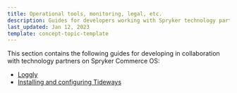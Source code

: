 ```yaml
---
title: Operational tools, monitoring, legal, etc.
description: Guides for developers working with Spryker technology partners
last_updated: Jan 12, 2023
template: concept-topic-template
---
```


This section contains the following guides for developing in collaboration with technology partners on Spryker Commerce OS:  

* [Loggly](/docs/scos/dev/technology-partner-guides/{{page.version}}/operational-tools-monitoring-legal-etc/loggly/loggly.html)
* [Installing and configuring Tideways](/docs/scos/dev/the-docker-sdk/{{page.version}}/configure-services.html)
